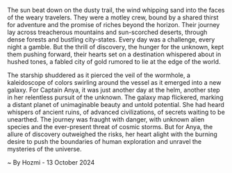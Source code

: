 
The sun beat down on the dusty trail, the wind whipping sand into the faces of the weary travelers. They were a motley crew, bound by a shared thirst for adventure and the promise of riches beyond the horizon. Their journey lay across treacherous mountains and sun-scorched deserts, through dense forests and bustling city-states. Every day was a challenge, every night a gamble. But the thrill of discovery, the hunger for the unknown, kept them pushing forward, their hearts set on a destination whispered about in hushed tones, a fabled city of gold rumored to lie at the edge of the world. 

The starship shuddered as it pierced the veil of the wormhole, a kaleidoscope of colors swirling around the vessel as it emerged into a new galaxy. For Captain Anya, it was just another day at the helm, another step in her relentless pursuit of the unknown. The galaxy map flickered, marking a distant planet of unimaginable beauty and untold potential. She had heard whispers of ancient ruins, of advanced civilizations, of secrets waiting to be unearthed. The journey was fraught with danger, with unknown alien species and the ever-present threat of cosmic storms. But for Anya, the allure of discovery outweighed the risks, her heart alight with the burning desire to push the boundaries of human exploration and unravel the mysteries of the universe. 

~ By Hozmi - 13 October 2024
